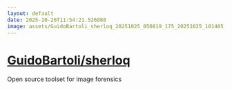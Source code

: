 ```yaml
---
layout: default
date: 2025-10-26T11:54:21.526088
image: assets/GuidoBartoli_sherloq_20251025_050819_175_20251025_101405_7339cc--20251025T121416737--cropped.png
---
```


# [GuidoBartoli/sherloq](https://github.com/GuidoBartoli/sherloq/)

Open source toolset for image forensics
